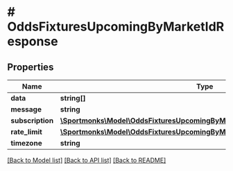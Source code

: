 # # OddsFixturesUpcomingByMarketIdResponse

## Properties

Name | Type | Description | Notes
------------ | ------------- | ------------- | -------------
**data** | **string[]** |  | [optional]
**message** | **string** |  | [optional]
**subscription** | [**\Sportmonks\Model\OddsFixturesUpcomingByMarketIdResponseSubscriptionInner[]**](OddsFixturesUpcomingByMarketIdResponseSubscriptionInner.md) |  | [optional]
**rate_limit** | [**\Sportmonks\Model\OddsFixturesUpcomingByMarketIdResponseRateLimit**](OddsFixturesUpcomingByMarketIdResponseRateLimit.md) |  | [optional]
**timezone** | **string** |  | [optional]

[[Back to Model list]](../../README.md#models) [[Back to API list]](../../README.md#endpoints) [[Back to README]](../../README.md)
